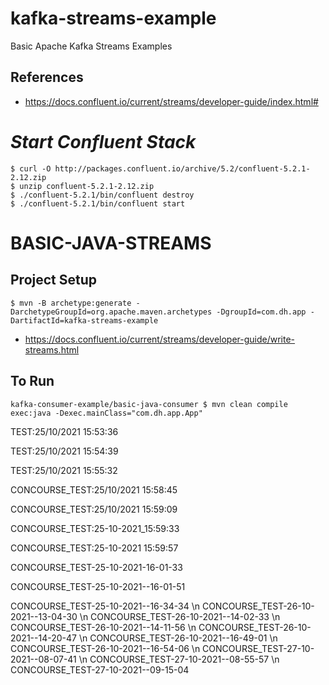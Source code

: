 # kafka-streams-example
Basic Apache Kafka Streams Examples

## References
- https://docs.confluent.io/current/streams/developer-guide/index.html#

# *Start Confluent Stack*
```
$ curl -O http://packages.confluent.io/archive/5.2/confluent-5.2.1-2.12.zip
$ unzip confluent-5.2.1-2.12.zip
$ ./confluent-5.2.1/bin/confluent destroy
$ ./confluent-5.2.1/bin/confluent start
```

# BASIC-JAVA-STREAMS
## Project Setup
```
$ mvn -B archetype:generate -DarchetypeGroupId=org.apache.maven.archetypes -DgroupId=com.dh.app -DartifactId=kafka-streams-example
```
- https://docs.confluent.io/current/streams/developer-guide/write-streams.html
## To Run
```
kafka-consumer-example/basic-java-consumer $ mvn clean compile exec:java -Dexec.mainClass="com.dh.app.App"
```
TEST:25/10/2021 15:53:36

TEST:25/10/2021 15:54:39

TEST:25/10/2021 15:55:32

CONCOURSE_TEST:25/10/2021 15:58:45

CONCOURSE_TEST:25/10/2021 15:59:09

CONCOURSE_TEST:25-10-2021_15:59:33

CONCOURSE_TEST:25-10-2021 15:59:57

CONCOURSE_TEST-25-10-2021-16-01-33

CONCOURSE_TEST-25-10-2021--16-01-51

CONCOURSE_TEST-25-10-2021--16-34-34
\n CONCOURSE_TEST-26-10-2021--13-04-30
\n CONCOURSE_TEST-26-10-2021--14-02-33
\n CONCOURSE_TEST-26-10-2021--14-11-56
\n CONCOURSE_TEST-26-10-2021--14-20-47
\n CONCOURSE_TEST-26-10-2021--16-49-01
\n CONCOURSE_TEST-26-10-2021--16-54-06
\n CONCOURSE_TEST-27-10-2021--08-07-41
\n CONCOURSE_TEST-27-10-2021--08-55-57
\n CONCOURSE_TEST-27-10-2021--09-15-04
